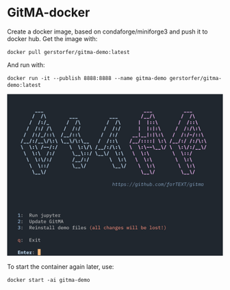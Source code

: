 # GitMA-docker

Create a docker image, based on condaforge/miniforge3 and push it to docker hub. Get the image with:

```
docker pull gerstorfer/gitma-demo:latest
```

And run with: 

```
docker run -it --publish 8888:8888 --name gitma-demo gerstorfer/gitma-demo:latest 
```

![screenshot](screenshot.png)

To start the container again later, use:

```
docker start -ai gitma-demo
```
